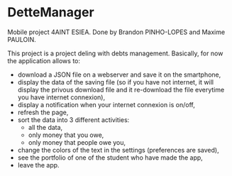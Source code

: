 # DetteManager
Mobile project 4AINT ESIEA.
Done by Brandon PINHO-LOPES and Maxime PAULOIN.

This project is a project deling with debts management. Basically, for now the application allows to:
- download a JSON file on a webserver and save it on the smartphone,
- display the data of the saving file (so if you have not internet, it will display the privous download file and it re-download the file everytime you have internet connexion),
- display a notification when your internet connexion is on/off,
- refresh the page,
- sort the data into 3 different activities:
    - all the data,
    - only money that you owe,
    - only money that people owe you,
- change the colors of the text in the settings (preferences are saved),
- see the portfolio of one of the student who have made the app,
- leave the app.
